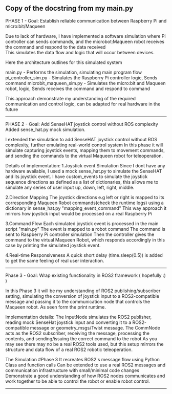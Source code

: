 Copy of the docstring from my main.py
----------------------------------------------------------------------------------------------------------------------------------------------

PHASE 1 - Goal: Establish reliable communication between Raspberry Pi and micro:bit/Maqueen 

Due to lack of hardware, I have implemented a software simulation where Pi controller can sends commands, 
and the microbot:Maqueen robot receives the command and respond to the data received     
This simulates the data flow and logic that will occur between devices.

Here the architecture outlines for this simulated system

main.py - Performs the simulation, simulating main program flow
pi_controller_sim.py - Simulates the Raspberry Pi controller logic, Sends command
microbit_maqueen_sim.py - Simulates the micro:bit and Maqueen robot, logic, Sends receives the command and respond to command

This approach demonstrate my understanding of the required communication and control logic, can be adapted for real hardware in the future

----------------------------------------------------------------------------------------------------------------------------------------------

PHASE 2 - Goal: Add SenseHAT joystick control without ROS complexity 
Added sense_hat.py mock simulation.

I extended the simulation to add SenseHAT joystick control without ROS complexity, further emulating real-world control system
In this phase it will simulate capturing joystick events, mapping them to movement commands, and sending the commands to the virtual Maqueen robot for
teleoperation.

Details of implementation:
1.Joystick event Simulation
Since I dont have any hardware available, I used a mock sense_hat.py to simulate the SenseHAT and its joystick event.
I have custom_events to simulate the joystick sequence directions as defined as a list of dictionaries, this allows me to simulate any series of user input
up, down, left, right, middle.

2.Direction Mapping
The joystick directions e.g left or right is mapped to its corresponding Maqueen Robot commands(check the runtime logs) using a dictionary in sense_hat.py "mapping_event_command"
This way approach it mirrors how joystick input would be processed on a real Raspberry Pi

3.Command Flow
Each simulated joystick event is processed in the main script "main.py"
The event is mapped to a robot command
The command is sent to Raspberry Pi controller simulation
Then the controller gives the command to the virtual Maqueen Robot, which responds accordingly in this case by printing the simulated joystick event.

4.Real-time Responsiveness
A quick short delay (time.sleep(0.5)) is added to get the same feeling of real user interaction.

----------------------------------------------------------------------------------------------------------------------------------------------

Phase 3 - Goal: Wrap existing functionality in ROS2 framework ( hopefully :) )

In this Phase 3 it will be my understanding of ROS2 publishing/subscriber setting, simulating the conversion of joystick input to a ROS2-compatible message
and passing it to the communication node that controls the Maqueen robot. As seen form the print runtime.

Implementation details:
The InputNode simulates the ROS2 publisher, reading mock SenseHat joystick input and converting it to a ROS2-compatible message or geometry_msgs/Twist message.
The CommNode acts as the ROS2 subscriber, receiving the message, processing the contents, and sending/issuing the correct command to the robot
As you may see there may no be a real ROS2 tools used, but this setup mirrors the structure and data flow of a real ROS2 robotic teleoperation.

The Simulation #Phase 3
It recreates ROS2's message flow using Python Class and function calls
Can be extended to use a real ROS2 messages and communication infrastructure with small/minimal code changes
Demonstrate a good understanding of how ROS2 nodes communicates and work together to be able to control the robot or enable robot control.

----------------------------------------------------------------------------------------------------------------------------------------------